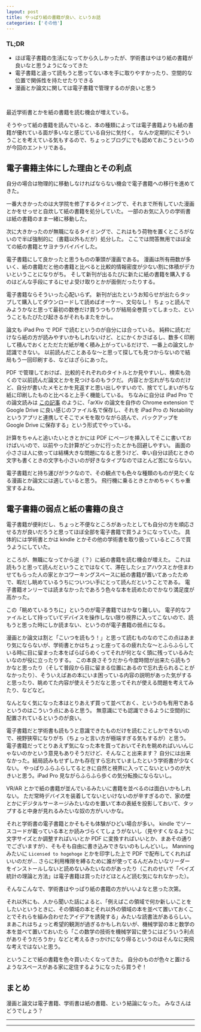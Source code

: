 ```yaml
---
layout: post
title: やっぱり紙の書籍が良い、というお話
categories: ['その他']
---
```



### TL;DR
- ほぼ電子書籍の生活になってから久しかったが、学術書はやはり紙の書籍が良いなと思うようになってきた
- 電子書籍と違って読もうと思ってない本を手に取りやすかったり、空間的な位置で関係性を持たせたりできる
- 漫画とか論文に関しては電子書籍で管理するのが良いと思う
<br>

最近学術書とかを紙の書籍を読む機会が増えている。

そうやって紙の書籍を読んでいると、本の種類によっては電子書籍よりも紙の書籍が優れている面が多いなと感じている自分に気付く。
なんか定期的にそういうことを考えている気もするので、ちょっとブログにでも認めておこうというのが今回のエントリである。


## 電子書籍主体にした理由とその利点
自分の場合は物理的に移動しなければならない機会で電子書籍への移行を進めてきた。

一番大きかったのは大学院を修了するタイミングで、それまで所有していた漫画とかをせっせと自炊して紙の書籍を処分していた。
一部のお気に入りの学術書は紙の書籍のまま一緒に移動した。

次に大きかったのが無職になるタイミングで、これはもう荷物を置くところがないので半ば強制的に（書籍以外もだが）処分した。
ここでは問答無用でほぼ全ての紙の書籍とサヨナラバイバイした。

電子書籍にして良かったと思うものの筆頭が漫画である。
漫画は所有冊数が多いく、紙の書籍だと他の書籍と比べると比較的情報密度が少ない割に体積がデカいということになりがち。
そして新刊が出るたびに新たに紙の書籍を購入するのはどんな手段にするにせよ受け取りとかが面倒だったりする。

電子書籍ならそういった心配いらず。
新刊が出たというお知らせが出たらタップして購入してダウンロードして読めばオーケー、文句なし！
ちょっと読んでみようかなと思って最初の数巻だけ買うつもりが結局全巻買ってしまった、ということもたびたび起きるがそれもまたをかし。

論文も iPad Pro で PDF で読むというのが自分には合っている。
純粋に読むだけなら紙の方が読みやすいかもしれないけど、とにかくかさばるし、数多く印刷して積んでおくとただただ紙が堆く積み上がっているだけで、一番上の論文しか認識できない。
以前読んだことあるな〜と思って探しても見つからないので結局もう一回印刷する、などはざらにあった。

PDF で管理しておけば、比較的それぞれのタイトルとか見やすいし、検索も効くので以前読んだ論文とかを見つけるのもラクだ。
内容とか忘れがちなのだけど、自分が書いたメモとかを見返すと思い出しやすいので、捨ててしまいがちな紙に印刷したものと比べると上手く機能している。
ちなみに自分は iPad Pro での論文読みは [この記事](https://yoheikikuta.github.io/arXiv_pdf_download_extension/) のように、「arXiv の論文を自作の Chrome extension で Google Drive に良い感じのファイル名で保存し、それを iPad Pro の Notability というアプリと連携してそこでメモを取りながら読んで、バックアップを Google Drive に保存する」という形式でやっている。

計算をちゃんと追いたいときとかには PDF にページを挿入してそこに書いておけばいいので、以前やった計算がどっかに行ったとかも回避しやすい。
画面の小ささは人に依っては結構大きな問題になると思うけど、幸い自分は読むときの文字も書くときの文字も小さいのが好きなタイプなのでほとんど苦にならない。

電子書籍だと持ち運びがラクなので、その観点でも色々な種類のものが見たくなる漫画とか論文には適していると思う。
飛行機に乗るときとかめちゃくちゃ重宝するよね。


## 電子書籍の弱点と紙の書籍の良さ
電子書籍が便利だし、ちょっと不便なところがあったとしても自分の方を順応させる方が良いだろうと思ってほぼ全部を電子書籍で買うようになっていた。
具体的には学術書とかは kindle とかその他の学術書を取り扱っているところで買うようにしていた。

ところが、無職になってから逆（？）に紙の書籍を読む機会が増えた。
これは読もうと思って読んだということではなくて、滞在したシェアハウスとか住まわせてもらった人の家とかコワーキングスペースに紙の書籍が置いてあったためで、暇だし眺めているうちについつい手にとって読んだということである。
電子書籍オンリーでは読まなかったであろう色々な本を読めたのでかなり満足度が高かった。

この「眺めているうちに」というのが電子書籍ではかなり難しい。
電子的なファイルとして持っていてデバイスを操作しない限り視界に入ってこないので、読もうと思った時にしか読まない、というのが電子書籍の弱点になる。

漫画とか論文は割と「こいつを読もう！」と思って読むものなのでこの点はあまり気にならないが、学術書とかはちょっと座ってるの疲れたな〜とふらふらしている時に目に留まった本をぱらぱらめくってそれが何となく頭に残っているみたいなのが役に立ったりする。
この本良さそうだから今度時間が出来たら読もうかなと思ったり（そして普段から目に留まる位置にあるので忘れ去られることがなかったり）、そういえばあの本にいま困っている内容の説明があった気がすると思ったり、眺めてた内容が使えそうだなと思ってそれが使える問題を考えてみたり、などなど。

なんとなく気になった本はとりあえず買って並べておく、というのも有用であるというのはこういう点にあると思う。
無意識にでも認識できるように空間的に配置されているというのが良い。

電子書籍だと学術書も読もうと意識できたものだけを読むことしかできないので、視野狭窄になりがち（ちょっと言い方が極端すぎる気もするが）と思う。
電子書籍だってとりあえず気になった本を買っておいてそれを眺めればいいんじゃないのかという意見もありそうだけど、そんなこと出来ます？
自分には出来なかった。結局読みもせずしかも存在すら忘れていましたという学術書が少なくない。
やっぱりふらふらしてるときに自然と視界に入ってこないというのが大きいと思う。iPad Pro 見ながらふらふら歩くの気分転換にならないし。

VR/AR とかで紙の書籍が並んでいるみたいに書籍を並べるのは面白いかもしれない。
ただ常時デバイスを装着してないといけないのが辛すぎるので、家の壁とかにデジタルサーネージみたいなのを置いて本の表紙を投影しておいて、タップすると中身が見れるみたいな奴の方がいいかな。

それと学術書の電子書籍とかそもそも体験がひどい場合が多い。
kindle でソースコードが載っている本とか読みづらくてしょうがないし（見やすくなるように文字サイズとか調整すればいいとか PDF に変換すればいいとか、まあその通りでございますが）、そもそも自由に書き込みできないのもしんどいし。
Manning みたいに `Licensed to hogehoge` とかを印字した上で PDF で配布してくれればいいのだが...
さらに利用権限を縛るために誰が使ってるんだみたいなリーダーをインストールしないと読めないみたいなのがあったり（これのせいで「ベイズ統計の理論と方法」は電子書籍は買ったけどほとんど読む気になれなかった）。

そんなこんなで、学術書はやっぱり紙の書籍の方がいいよなと思った次第。

それ以外にも、人から聞いた話によると、「例えばこの領域で何か新しいことをしたいというときに、その領域の本とそれ以外の領域の本を並べて置いておくことでそれらを組み合わせたアイデアを誘発する」みたいな読書法があるらしい。
まあこれはちょっと希望的観測が過ぎるかもしれないが、機械学習の本と数学の本を並べて置いておいたら「この数学の技術を機械学習に使うにはどういう利点がありそうだろうか」などと考えるきっかけになり得るというのはそんなに突飛な考えではないと思う。

ということで紙の書籍を色々買いたくなってきた。
自分のものが色々と置けるようなスペースがある家に定住するようになったら買うぞ！


## まとめ
漫画と論文は電子書籍、学術書は紙の書籍、という結論になった。
みなさんはどうでしょう？


---
---
<br>
